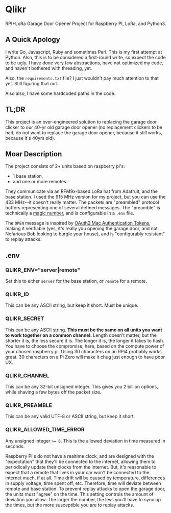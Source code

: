 # Qlikr
RPI+LoRa Garage Door Opener Project for Raspberry PI, LoRa, and Python3.

## A Quick Apology
I write Go, Javascript, Ruby and sometimes Perl. This is my first attempt at Python. Also, this is to be considered a first-round write, so expect the code to be ugly. I have done very few abstractions, have not optimized my code, and haven't bothered with threading, yet.

Also, the `requirements.txt` file? I just wouldn't pay much attention to that yet. Still figuring that out.

Also also, I have some hardcoded paths in the code.

## TL;DR
This project is an over-engineered solution to replacing the garage door clicker to our 40-yr old garage door opener (no replacement clickers to be had, do not want to replace the garage door opener, because it still works, because it's 40yrs old).

## Moar Description
The project consists of 2+ units based on raspberry pi's: 

- 1 base station, 
- and one or more remotes. 

They communicate via an RFM9x-based LoRa hat from Adafruit, and the base station. I used the 915 MHz version for my project, but you can use the 433 MHz--it doesn't really matter. The packets are "preambled" protocol buffers representing one of several defined messages. The "preamble" is technically a [magic number](https://en.wikipedia.org/wiki/Magic_number_%28programming%29), and is configurable in a `.env` file.

The `OPEN` message is inspired by [OAuth2 Mac Authentication Tokens](https://datatracker.ietf.org/doc/html/draft-ietf-oauth-v2-http-mac-02), making it verifiable (yes, it's really you opening the garage door, and not Nefarious Bob looking to burgle your house), and is "configurably resistant" to replay attacks.

## .env

### QLIKR_ENV="server|remote"
Set this to either `server` for the base station, or `remote` for a remote.

### QLIKR_ID
This can be any ASCII string, but keep it short. Must be unique.

### QLIKR_SECRET
This can be any ASCII string. **This must be the same on all units you want to work together on a common channel.** Length doesn't matter, but the shorter it is, the less secure it is. The longer it is, the longer it takes to hash. You have to choose the compromise, here, based on the compute power of your chosen raspberry pi. Using 30 characters on an RPi4 probably works great. 30 characters on a Pi Zero will make it chug just enough to have poor UX.

### QLIKR_CHANNEL
This can be any 32-bit unsigned integer. This gives you 2 billion options, while shaving a few bytes off the packet size.

### QLIKR_PREAMBLE
This can be any valid UTF-8 or ASCII string, but keep it short.

### QLIKR_ALLOWED_TIME_ERROR
Any unsigned integer `>= 0`. This is the allowed deviation in time measured in seconds.

Raspberry Pi's do not have a realtime clock, and are designed with the "expectation" that they'll be connected to the internet, allowing them to periodically update their clocks from the internet. But, it's reasonable to expect that a remote that lives in your car won't be connected to the internet much, if at all. Time drift will be caused by temperature, differences in supply voltage, time spent off, etc. Therefore, time will deviate between remote and base station. To prevent replay attacks to open the garage door, the units must "agree" on the time. This setting controls the amount of deviation you allow. The larger the number, the less you'll have to sync up the times, but the more susceptible you are to replay attacks.
